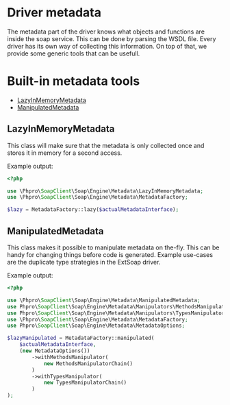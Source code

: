 # Driver metadata

The metadata part of the driver knows what objects and functions are inside the soap service.
This can be done by parsing the WSDL file.
Every driver has its own way of collecting this information.
On top of that, we provide some generic tools that can be usefull.

# Built-in metadata tools

- [LazyInMemoryMetadata](#lazyinmemorymetadata)
- [ManipulatedMetadata](#manipulatedmetadata)

## LazyInMemoryMetadata

This class will make sure that the metadata is only collected once and stores it in memory for a second access.

Example output:

```php
<?php

use \Phpro\SoapClient\Soap\Engine\Metadata\LazyInMemoryMetadata;
use \Phpro\SoapClient\Soap\Engine\Metadata\MetadataFactory;

$lazy = MetadataFactory::lazy($actualMetadataInterface);
```

## ManipulatedMetadata

This class makes it possible to manipulate metadata on the-fly.
This can be handy for changing things before code is generated.
Example use-cases are the duplicate type strategies in the ExtSoap driver.

Example output:

```php
<?php

use \Phpro\SoapClient\Soap\Engine\Metadata\ManipulatedMetadata;
use Phpro\SoapClient\Soap\Engine\Metadata\Manipulators\MethodsManipulatorChain;
use Phpro\SoapClient\Soap\Engine\Metadata\Manipulators\TypesManipulatorChain;
use \Phpro\SoapClient\Soap\Engine\Metadata\MetadataFactory;
use Phpro\SoapClient\Soap\Engine\Metadata\MetadataOptions;

$lazyManipulated = MetadataFactory::manipulated(
    $actualMetadataInterface,
    (new MetadataOptions())
        ->withMethodsManipulator(
            new MethodsManipulatorChain()
        )
        ->withTypesManipulator(
            new TypesManipulatorChain()
        )
);
```
